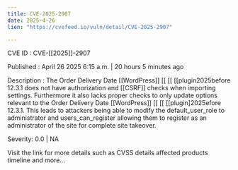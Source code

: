 ```yaml
---
title: CVE-2025-2907
date: 2025-4-26
lien: "https://cvefeed.io/vuln/detail/CVE-2025-2907"

---
```


CVE ID : CVE-[[2025]]-2907

Published :  April 26
2025
6:15 a.m. | 20 hours
5 minutes ago

Description : The Order Delivery Date  [[WordPress]]  [[ [[ [[plugin2025before 12.3.1 does not have authorization and  [[CSRF]] checks when importing settings. Furthermore it also lacks proper checks to only update options relevant to the Order Delivery Date  [[WordPress]]  [[ [[ [[plugin]2025efore 12.3.1. This leads to attackers being able to modify the default_user_role to administrator and users_can_register
allowing them to register as an administrator of the site for complete site takeover.

Severity: 0.0 | NA

Visit the link for more details
such as CVSS details
affected products
timeline
and more...
